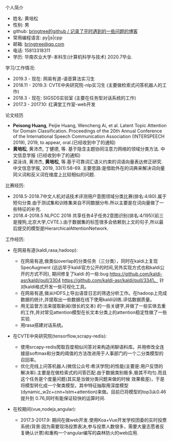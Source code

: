 个人简介

- 姓名: 黄培松  
- 性别: 男
- github: [bringtree的github / 记录了平时遇到的一些问题的博客](https://github.com/bringtree/question_embedding/issues)
- 常用编程语言: py|js|cpp
- 邮箱: bringtree@qq.com
- 电话: 15813318311
- 学历: 华南农业大学-本科生(计算机科学与技术)  2020.7毕业.

学习/工作情况:

- 2019.3 - 现在: 网易有道-语音算法实习生 
- 2018.11 - 2019.3: CVTE中央研究院-nlp实习生 (主要做检索式问答机器人的工作)
- 2018.3 - 现在: SIGSDS实验室 (主要在任务型对话系统的工作)
- 2017.3 - 2017.10: 红满堂工作室-web开发

论文经历

- **Peisong Huang**, Peijie Huang, Wencheng Ai, et al. Latent Topic Attention for Domain Classification. Proceedings of the 20th Annual Conference of the International Speech Communication Association (INTERSPEECH 2019), 2019, to appear, oral.(已经收到中了的通知)
- **黄培松**, 黄沛杰, 丁健德, 等. 基于隐含主题协同注意力网络的领域分类方法. 中文信息学报 (已经收到中了的通知)
- 梁泳诗, 黄沛杰, **黄培松**, 等.基于可靠词汇语义约束的词语向量表达修正研究. 中文信息学报, 2019, 33(1):58-69.  主要思路:是借助外在的词典来解决词向量同义词和反义词在维度上比较相似的问题.

比赛经历:

- 2018.5-2018.7中文人机对话技术评测用户意图领域分类比赛(排名:4/80).属于短句分类.由于测试集和训练集来自不同数据分布.所以主要是在词向量做了一些特征的补充.
- 2018.4-2018.5 NLPCC 2018 共享任务4子任务2意图识别(排名:4/195)(前三是搜狗,北京大学,CVTE.).由于数据集的标签很多会依赖到上文的句子,所以最后提交的模型是HierarchicalAttentionNetwork.

工作经历:

- 在网易有道(kaldi,rasa,hadoop): 
	-  在网易有道,做类似overlap的分类任务（三分类），同时在kaldi上复现 SpecAugment (远远早于kaldi官方公开的时间,另外实现方式也和kaldi公开的方式不同), 期间修复了kaldi 的一些:bug https://github.com/kaldi-asr/kaldi/pull/3304 https://github.com/kaldi-asr/kaldi/pull/3341。 针对kaldi格式开发一些可视化工具。
	-  在网易有道,做从HDFS上导出语音日志的筛选分析工作。在hadoop上完成数据的统计,并提取出一些数据在线下使用kaldi训练.评估数据质量。
	-  用无监督方法来提取新闻(很长的文本) 的一些关键字,并做了一些实体去重的工作,并对常见attention模型在长文本分类上的attention稳定性做了一些实验.
	-  用rasa搭建对话系统。
	
- 在CVTE中央研究院(tensorflow,scrapy-redis):
	- 使用srcapy-redis爬取百度相似问答对来构造闲聊语料库。并用修改全连接层softmax和分类的阈值的方法改进用于人事部门的一个二分类模型的召回率。
	- 优化完线上问答机器人(微信公众号:希沃学院)的性能(主要是:用户反馈的解决率).主要是在做检索式的问答匹配.由于数据类别极多,极其不均匀.而且这个任务是个度量问题(其实是当做分类问题来做的时候 效果极差)，于是将模型转化成一个聚类模型，其中特征抽取用深度模型    (dynamic_w2c+cnn+lstm+attention)来做。目前已将模型的top3从0.46提升到 0.76,同时有能保证较快的运算时间.


- 在校期间(vue,nodejs,angular):
	- 2017.3-2017.9: 期间在做web开发.使用Koa+Vue开发学校团委的实时投票系统(背景:因为需要现场投票表决,参与投票人数很多，需要大量志愿者反复确认计票)和重构一个angular编写的森林防火的web应用.

